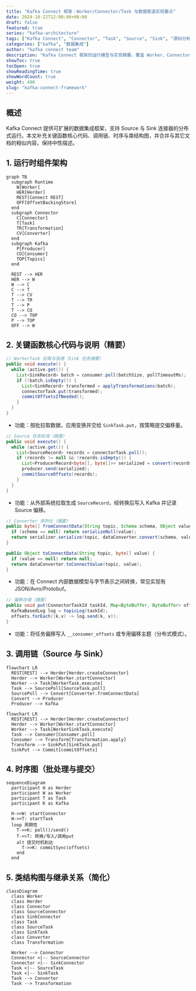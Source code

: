 ```yaml
---
title: "Kafka Connect 框架：Worker/Connector/Task 与数据管道实现要点"
date: 2024-10-22T12:00:00+08:00
draft: false
featured: true
series: "kafka-architecture"
tags: ["Kafka Connect", "Connector", "Task", "Source", "Sink", "源码分析"]
categories: ["kafka", "数据集成"]
author: "kafka connect team"
description: "Kafka Connect 框架的运行模型与实现精要，覆盖 Worker、Connector、Task、Converter/Transfomer 的关键路径与边界条件"
showToc: true
tocOpen: true
showReadingTime: true
showWordCount: true
weight: 490
slug: "kafka-connect-framework"
---
```


## 概述

Kafka Connect 提供可扩展的数据集成框架，支持 Source 与 Sink 连接器的分布式运行。本文补充关键函数核心代码、调用链、时序与类结构图，并合并与其它文档的相似内容，保持中性描述。

<!--more-->

## 1. 运行时组件架构

```mermaid
graph TB
  subgraph Runtime
    W[Worker]
    HER[Herder]
    REST[Connect REST]
    OFF[OffsetBackingStore]
  end
  subgraph Connector
    C[Connector]
    T[Task]
    TR[Transformation]
    CV[Converter]
  end
  subgraph Kafka
    P[Producer]
    CO[Consumer]
    TOP[Topics]
  end

  REST --> HER
  HER --> W
  W --> C
  C --> T
  T --> CV
  T --> TR
  T --> P
  T --> CO
  CO --> TOP
  P --> TOP
  OFF --> W
```

## 2. 关键函数核心代码与说明（精要）

```java
// WorkerTask 拉取与投递（Sink 任务摘要）
public void execute() {
  while (active.get()) {
    List<SinkRecord> batch = consumer.poll(batchSize, pollTimeoutMs);
    if (!batch.isEmpty()) {
      List<SinkRecord> transformed = applyTransformations(batch);
      connectorTask.put(transformed);
      commitOffsetsIfNeeded();
    }
  }
}
```

- 功能：按批拉取数据，应用变换并交给 `SinkTask.put`，按策略提交偏移量。

```java
// Source 任务轮询（摘要）
public void execute() {
  while (active.get()) {
    List<SourceRecord> records = connectorTask.poll();
    if (records != null && !records.isEmpty()) {
      List<ProducerRecord<byte[], byte[]>> serialized = convert(records);
      producer.send(serialized);
      commitSourceOffsets(records);
    }
  }
}
```

- 功能：从外部系统拉取生成 `SourceRecord`，经转换后写入 Kafka 并记录 Source 偏移。

```java
// Converter 序列化（摘要）
public byte[] fromConnectData(String topic, Schema schema, Object value) {
  if (schema == null) return serializeNull(value);
  return serializer.serialize(topic, dataConverter.convert(schema, value));
}

public Object toConnectData(String topic, byte[] value) {
  if (value == null) return null;
  return dataConverter.toConnectValue(topic, value);
}
```

- 功能：在 Connect 内部数据模型与字节表示之间转换，常见实现有 JSON/Avro/Protobuf。

```java
// 偏移存储（摘要）
public void put(ConnectorTaskId taskId, Map<ByteBuffer, ByteBuffer> offsets) {
  KafkaBasedLog log = topicLog(taskId);
  offsets.forEach((k,v) -> log.send(k, v));
}
```

- 功能：将任务偏移写入 `__consumer_offsets` 或专用偏移主题（分布式模式）。

## 3. 调用链（Source 与 Sink）

```mermaid
flowchart LR
  REST[REST] --> Herder[Herder.createConnector]
  Herder --> Worker[Worker.startConnector]
  Worker --> Task[WorkerTask.execute]
  Task --> SourcePoll[SourceTask.poll]
  SourcePoll --> Convert[Converter.fromConnectData]
  Convert --> Producer
  Producer --> Kafka
```

```mermaid
flowchart LR
  REST[REST] --> Herder[Herder.createConnector]
  Herder --> Worker[Worker.startConnector]
  Worker --> Task[WorkerSinkTask.execute]
  Task --> Consumer[Consumer.poll]
  Consumer --> Transform[Transformation.apply]
  Transform --> SinkPut[SinkTask.put]
  SinkPut --> Commit[commitOffsets]
```

## 4. 时序图（批处理与提交）

```mermaid
sequenceDiagram
  participant H as Herder
  participant W as Worker
  participant T as Task
  participant K as Kafka

  H->>W: startConnector
  W->>T: startTask
  loop 周期性
    T->>K: poll()/send()
    T->>T: 转换/写入/调用put
    alt 提交时机到达
      T->>K: commitSync(offsets)
    end
  end
```

## 5. 类结构图与继承关系（简化）

```mermaid
classDiagram
  class Worker
  class Herder
  class Connector
  class SourceConnector
  class SinkConnector
  class Task
  class SourceTask
  class SinkTask
  class Converter
  class Transformation

  Worker --> Connector
  Connector <|-- SourceConnector
  Connector <|-- SinkConnector
  Task <|-- SourceTask
  Task <|-- SinkTask
  Task --> Converter
  Task --> Transformation
```

